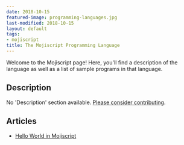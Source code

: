 ```yaml
---
date: 2018-10-15
featured-image: programming-languages.jpg
last-modified: 2018-10-15
layout: default
tags:
- mojiscript
title: The Mojiscript Programming Language
---
```


Welcome to the Mojiscript page! Here, you'll find a description of the language as well as a list of sample programs in that language.

## Description

No 'Description' section available. [Please consider contributing](https://github.com/TheRenegadeCoder/sample-programs-website).

## Articles

- [Hello World in Mojiscript](https://sampleprograms.io/projects/hello-world/mojiscript)